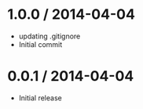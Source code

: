 
1.0.0 / 2014-04-04 
==================

 * updating .gitignore
 * Initial commit

0.0.1 / 2014-04-04
==================

  * Initial release
